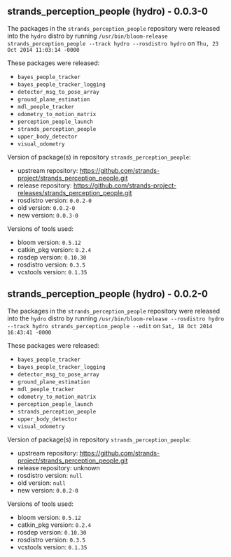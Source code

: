 ## strands_perception_people (hydro) - 0.0.3-0

The packages in the `strands_perception_people` repository were released into the `hydro` distro by running `/usr/bin/bloom-release strands_perception_people --track hydro --rosdistro hydro` on `Thu, 23 Oct 2014 11:03:14 -0000`

These packages were released:
- `bayes_people_tracker`
- `bayes_people_tracker_logging`
- `detector_msg_to_pose_array`
- `ground_plane_estimation`
- `mdl_people_tracker`
- `odometry_to_motion_matrix`
- `perception_people_launch`
- `strands_perception_people`
- `upper_body_detector`
- `visual_odometry`

Version of package(s) in repository `strands_perception_people`:
- upstream repository: https://github.com/strands-project/strands_perception_people.git
- release repository: https://github.com/strands-project-releases/strands_perception_people.git
- rosdistro version: `0.0.2-0`
- old version: `0.0.2-0`
- new version: `0.0.3-0`

Versions of tools used:
- bloom version: `0.5.12`
- catkin_pkg version: `0.2.4`
- rosdep version: `0.10.30`
- rosdistro version: `0.3.5`
- vcstools version: `0.1.35`


## strands_perception_people (hydro) - 0.0.2-0

The packages in the `strands_perception_people` repository were released into the `hydro` distro by running `/usr/bin/bloom-release --rosdistro hydro --track hydro strands_perception_people --edit` on `Sat, 18 Oct 2014 16:43:41 -0000`

These packages were released:
- `bayes_people_tracker`
- `bayes_people_tracker_logging`
- `detector_msg_to_pose_array`
- `ground_plane_estimation`
- `mdl_people_tracker`
- `odometry_to_motion_matrix`
- `perception_people_launch`
- `strands_perception_people`
- `upper_body_detector`
- `visual_odometry`

Version of package(s) in repository `strands_perception_people`:
- upstream repository: https://github.com/strands-project/strands_perception_people.git
- release repository: unknown
- rosdistro version: `null`
- old version: `null`
- new version: `0.0.2-0`

Versions of tools used:
- bloom version: `0.5.12`
- catkin_pkg version: `0.2.4`
- rosdep version: `0.10.30`
- rosdistro version: `0.3.5`
- vcstools version: `0.1.35`


